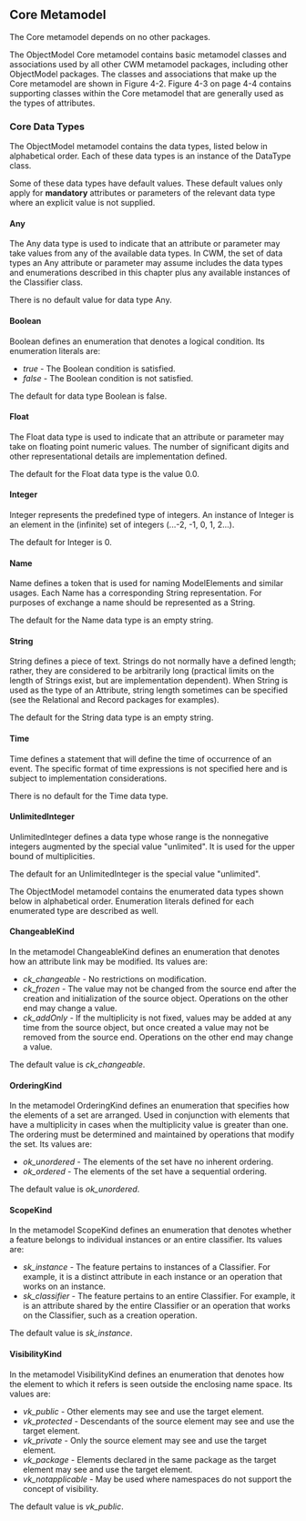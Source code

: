 ## Core Metamodel

The Core metamodel depends on no other packages.

The ObjectModel Core metamodel contains basic metamodel classes and associations
used by all other CWM metamodel packages, including other ObjectModel packages.
The classes and associations that make up the Core metamodel are shown in Figure
4-2. Figure 4-3 on page 4-4 contains supporting classes within the Core metamodel
that are generally used as the types of attributes.

### Core Data Types

The ObjectModel metamodel contains the data types, listed below in alphabetical
order. Each of these data types is an instance of the DataType class.

Some of these data types have default values. These default values only apply for
**mandatory** attributes or parameters of the relevant data type where an explicit value is
not supplied.

####  Any
The Any data type is used to indicate that an attribute or parameter may take values
from any of the available data types. In CWM, the set of data types an Any attribute or
parameter may assume includes the data types and enumerations described in this
chapter plus any available instances of the Classifier class.

There is no default value for data type Any.

#### Boolean
Boolean defines an enumeration that denotes a logical condition. Its enumeration
literals are:
- _true_ - The Boolean condition is satisfied.
- _false_ - The Boolean condition is not satisfied.

The default for data type Boolean is false.

#### Float
The Float data type is used to indicate that an attribute or parameter may take on
floating point numeric values. The number of significant digits and other
representational details are implementation defined.

The default for the Float data type is the value 0.0.

#### Integer
Integer represents the predefined type of integers. An instance of Integer is an element
in the (infinite) set of integers (...-2, -1, 0, 1, 2...).

The default for Integer is 0.

#### Name
Name defines a token that is used for naming ModelElements and similar usages. Each
Name has a corresponding String representation. For purposes of exchange a name
should be represented as a String.

The default for the Name data type is an empty string.

#### String
String defines a piece of text. Strings do not normally have a defined length; rather,
they are considered to be arbitrarily long (practical limits on the length of Strings exist,
but are implementation dependent). When String is used as the type of an Attribute,
string length sometimes can be specified (see the Relational and Record packages for
examples).

The default for the String data type is an empty string.

#### Time
Time defines a statement that will define the time of occurrence of an event. The
specific format of time expressions is not specified here and is subject to
implementation considerations.

There is no default for the Time data type.

#### UnlimitedInteger
UnlimitedInteger defines a data type whose range is the nonnegative integers
augmented by the special value "unlimited". It is used for the upper bound of
multiplicities.

The default for an UnlimitedInteger is the special value "unlimited".

The ObjectModel metamodel contains the enumerated data types shown below in
alphabetical order. Enumeration literals defined for each enumerated type are described
as well.

#### ChangeableKind
In the metamodel ChangeableKind defines an enumeration that denotes how an
attribute link may be modified. Its values are:
* _ck_changeable_ - No restrictions on modification.
* _ck_frozen_ - The value may not be changed from the source end after the creation
and initialization of the source object. Operations on the other end may change a
value.
* _ck_addOnly_ - If the multiplicity is not fixed, values may be added at any time
from the source object, but once created a value may not be removed from the
source end. Operations on the other end may change a value.

The default value is _ck_changeable_.

#### OrderingKind
In the metamodel OrderingKind defines an enumeration that specifies how the
elements of a set are arranged. Used in conjunction with elements that have a
multiplicity in cases when the multiplicity value is greater than one. The ordering must
be determined and maintained by operations that modify the set. Its values are:
* _ok_unordered_ - The elements of the set have no inherent ordering.
* _ok_ordered_ - The elements of the set have a sequential ordering.

The default value is _ok_unordered_.

#### ScopeKind
In the metamodel ScopeKind defines an enumeration that denotes whether a feature
belongs to individual instances or an entire classifier. Its values are:
* _sk_instance_ - The feature pertains to instances of a Classifier. For example, it is a
distinct attribute in each instance or an operation that works on an instance.
* _sk_classifier_ - The feature pertains to an entire Classifier. For example, it is an
attribute shared by the entire Classifier or an operation that works on the
Classifier, such as a creation operation.

The default value is _sk_instance_.

#### VisibilityKind
In the metamodel VisibilityKind defines an enumeration that denotes how the element
to which it refers is seen outside the enclosing name space. Its values are:
* _vk_public_ - Other elements may see and use the target element.
* _vk_protected_ - Descendants of the source element may see and use the target
element.
* _vk_private_ - Only the source element may see and use the target element.
* _vk_package_ - Elements declared in the same package as the target element may
see and use the target element.
* _vk_notapplicable_ - May be used where namespaces do not support the concept of
visibility.

The default value is _vk_public_.
